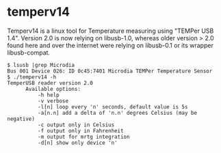 # temperv14
Temperv14 is a linux tool for Temperature measuring using "TEMPer USB 1.4".
Version 2.0 is now relying on libusb-1.0, whereas older version > 2.0 found here and over the internet were relying on libusb-0.1 or its wrapper libusb-compat.

```
$ lsusb |grep Microdia
Bus 001 Device 026: ID 0c45:7401 Microdia TEMPer Temperature Sensor
$ ./temperv14 -h
TemperUSB reader version 2.0
      Available options:
          -h help
          -v verbose
          -l[n] loop every 'n' seconds, default value is 5s
          -a[n.n] add a delta of 'n.n' degrees Celsius (may be negative)
          -c output only in Celsius
          -f output only in Fahrenheit
          -m output for mrtg integration
          -d[n] show only device 'n'
```
